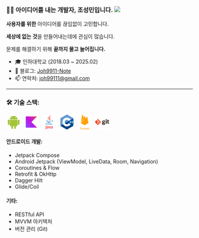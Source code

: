 
### 👨‍💻 아이디어를 내는 개발자, 조성민입니다. <img src="https://media.giphy.com/media/WUlplcMpOCEmTGBtBW/giphy.gif" width="30">
**사용자를 위한** 아이디어를 끊임없이 고민합니다.

**세상에 없는 것**을 만들어내는데에 관심이 많습니다.

문제를 해결하기 위해 **끝까지 물고 늘어집니다.**

- 🎓 인하대학교 (2018.03 ~ 2025.02)
- 🚀 블로그: [Joh9911-Note](https://joh9911-programming-note.tistory.com/)
- 📫 연락처: <a href="mailto:joh99111@gmail.com">joh99111@gmail.com</a>

---

### 🛠 기술 스택:
<div>
  <img src="https://github.com/devicons/devicon/blob/master/icons/android/android-original.svg" title="Android" alt="Android" width="40" height="40"/>&nbsp;
  <img src="https://github.com/devicons/devicon/blob/master/icons/kotlin/kotlin-original.svg" title="Kotlin" alt="Kotlin" width="40" height="40"/>&nbsp;
  <img src="https://github.com/devicons/devicon/blob/master/icons/java/java-original-wordmark.svg" title="Java" alt="Java" width="40" height="40"/>&nbsp;
  <img src="https://github.com/devicons/devicon/blob/master/icons/cplusplus/cplusplus-original.svg" title="C++" alt="C++" width="40" height="40"/>&nbsp;
  <img src="https://github.com/devicons/devicon/blob/master/icons/firebase/firebase-plain-wordmark.svg" title="Firebase" alt="Firebase" width="40" height="40"/>&nbsp;
  <img src="https://github.com/devicons/devicon/blob/master/icons/git/git-original-wordmark.svg" title="Git" alt="Git" width="40" height="40"/>
</div>

#### 안드로이드 개발:
- Jetpack Compose
- Android Jetpack (ViewModel, LiveData, Room, Navigation)
- Coroutines & Flow
- Retrofit & OkHttp
- Dagger Hilt
- Glide/Coil

#### 기타:
- RESTful API
- MVVM 아키텍처
- 버전 관리 (Git)

